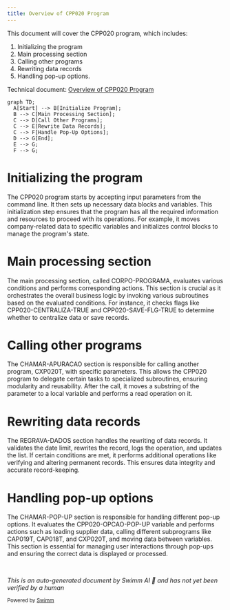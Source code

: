 ```yaml
---
title: Overview of CPP020 Program
---
```

This document will cover the CPP020 program, which includes:

1. Initializing the program
2. Main processing section
3. Calling other programs
4. Rewriting data records
5. Handling pop-up options.

Technical document: <SwmLink doc-title="Overview of CPP020 Program">[Overview of CPP020 Program](/.swm/overview-of-cpp020-program.mvdqkxso.sw.md)</SwmLink>

```mermaid
graph TD;
  A[Start] --> B[Initialize Program];
  B --> C[Main Processing Section];
  C --> D[Call Other Programs];
  C --> E[Rewrite Data Records];
  C --> F[Handle Pop-Up Options];
  D --> G[End];
  E --> G;
  F --> G;
```

# Initializing the program

The CPP020 program starts by accepting input parameters from the command line. It then sets up necessary data blocks and variables. This initialization step ensures that the program has all the required information and resources to proceed with its operations. For example, it moves company-related data to specific variables and initializes control blocks to manage the program's state.

# Main processing section

The main processing section, called CORPO-PROGRAMA, evaluates various conditions and performs corresponding actions. This section is crucial as it orchestrates the overall business logic by invoking various subroutines based on the evaluated conditions. For instance, it checks flags like CPP020-CENTRALIZA-TRUE and CPP020-SAVE-FLG-TRUE to determine whether to centralize data or save records.

# Calling other programs

The CHAMAR-APURACAO section is responsible for calling another program, CXP020T, with specific parameters. This allows the CPP020 program to delegate certain tasks to specialized subroutines, ensuring modularity and reusability. After the call, it moves a substring of the parameter to a local variable and performs a read operation on it.

# Rewriting data records

The REGRAVA-DADOS section handles the rewriting of data records. It validates the date limit, rewrites the record, logs the operation, and updates the list. If certain conditions are met, it performs additional operations like verifying and altering permanent records. This ensures data integrity and accurate record-keeping.

# Handling pop-up options

The CHAMAR-POP-UP section is responsible for handling different pop-up options. It evaluates the CPP020-OPCAO-POP-UP variable and performs actions such as loading supplier data, calling different subprograms like CAP019T, CAP018T, and CXP020T, and moving data between variables. This section is essential for managing user interactions through pop-ups and ensuring the correct data is displayed or processed.

&nbsp;

*This is an auto-generated document by Swimm AI 🌊 and has not yet been verified by a human*

<SwmMeta version="3.0.0" repo-id="Z2l0aHViJTNBJTNBa2VsbG8lM0ElM0Fzd2ltbWlv" repo-name="kello"><sup>Powered by [Swimm](/)</sup></SwmMeta>
